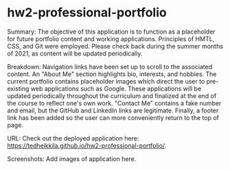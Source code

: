 # hw2-professional-portfolio

Summary: 
The objective of this application is to function as a placeholder for future portfolio content and working applications. Principles of HMTL, CSS, and Git were employed. Please check back during the summer months of 2021, as content will be updated periodically.

Breakdown: 
Navigation links have been set up to scroll to the associated content. An "About Me" section highlights bio, interests, and hobbies. The current portfolio contains placeholder images which direct the user to pre-existing web applications such as Google. These applications will be updated periodically throughout the curriculum and finalized at the end of the course to reflect one's own work. "Contact Me" contains a fake number and email, but the GitHub and LinkedIn links are legitimate. Finally, a footer link has been added so the user can more conveniently return to the top of page.

URL:
Check out the deployed application here: https://tedheikkila.github.io/hw2-professional-portfolio/.

Screenshots:
Add images of application here. 